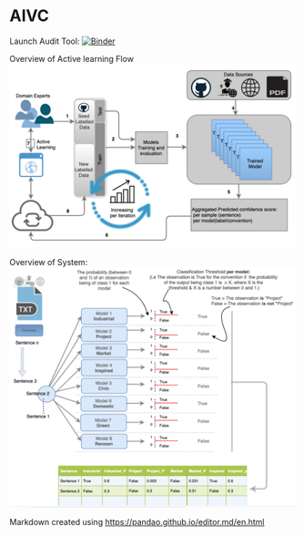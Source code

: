 # AIVC
Launch Audit Tool:
[![Binder](https://mybinder.org/badge_logo.svg)](https://mybinder.org/v2/gh/aideenf/AIVC/master?filepath=%2Fcp_wssc%2FRun_Audit_Tool.ipynb)

Overview of Active learning Flow
![Image description](https://github.com/aideenf/AIVC/blob/master/cp_wssc/Drawings/Active_learning.png)


Overview of System:
![Image description](https://github.com/aideenf/AIVC/blob/master/cp_wssc/Drawings/models.png)

Markdown created using https://pandao.github.io/editor.md/en.html
